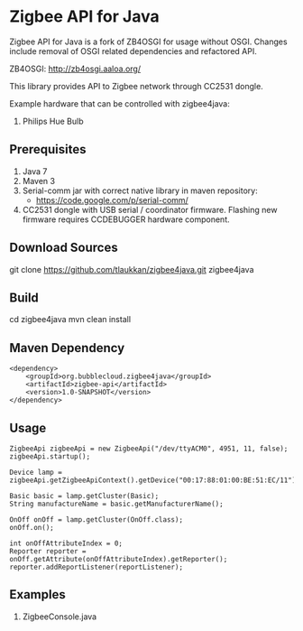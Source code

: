 Zigbee API for Java
===================

Zigbee API for Java is a fork of ZB4OSGI for usage without OSGI. Changes include removal of OSGI related dependencies
and refactored API.

ZB4OSGI: http://zb4osgi.aaloa.org/

This library provides API to Zigbee network through CC2531 dongle.

Example hardware that can be controlled with zigbee4java:

1. Philips Hue Bulb

Prerequisites
-------------

1. Java 7
2. Maven 3
3. Serial-comm jar with correct native library in maven repository:
    * https://code.google.com/p/serial-comm/
4. CC2531 dongle with USB serial / coordinator firmware. Flashing new firmware requires CCDEBUGGER hardware component.

Download Sources
----------------

git clone https://github.com/tlaukkan/zigbee4java.git zigbee4java

Build
-----

cd zigbee4java
mvn clean install

Maven Dependency
----------------

```
<dependency>
    <groupId>org.bubblecloud.zigbee4java</groupId>
    <artifactId>zigbee-api</artifactId>
    <version>1.0-SNAPSHOT</version>
</dependency>
```

Usage
-----

```
ZigbeeApi zigbeeApi = new ZigbeeApi("/dev/ttyACM0", 4951, 11, false);
zigbeeApi.startup();

Device lamp = zigbeeApi.getZigbeeApiContext().getDevice("00:17:88:01:00:BE:51:EC/11");

Basic basic = lamp.getCluster(Basic);
String manufactureName = basic.getManufacturerName();

OnOff onOff = lamp.getCluster(OnOff.class);
onOff.on();

int onOffAttributeIndex = 0;
Reporter reporter = onOff.getAttribute(onOffAttributeIndex).getReporter();
reporter.addReportListener(reportListener);
```

Examples
--------

1. ZigbeeConsole.java

